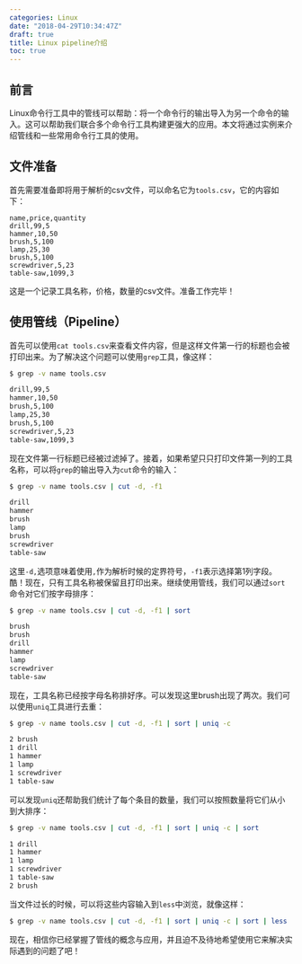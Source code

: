 ```yaml
---
categories: Linux
date: "2018-04-29T10:34:47Z"
draft: true
title: Linux pipeline介绍
toc: true
---
```


## 前言
Linux命令行工具中的管线可以帮助：将一个命令行的输出导入为另一个命令的输入。这可以帮助我们联合多个命令行工具构建更强大的应用。本文将通过实例来介绍管线和一些常用命令行工具的使用。

## 文件准备
首先需要准备即将用于解析的csv文件，可以命名它为`tools.csv`，它的内容如下：
```
name,price,quantity
drill,99,5
hammer,10,50
brush,5,100
lamp,25,30
brush,5,100
screwdriver,5,23
table-saw,1099,3
```
这是一个记录工具名称，价格，数量的csv文件。准备工作完毕！

## 使用管线（Pipeline）
首先可以使用`cat tools.csv`来查看文件内容，但是这样文件第一行的标题也会被打印出来。为了解决这个问题可以使用`grep`工具，像这样：
```bash
$ grep -v name tools.csv

drill,99,5
hammer,10,50
brush,5,100
lamp,25,30
brush,5,100
screwdriver,5,23
table-saw,1099,3
```
现在文件第一行标题已经被过滤掉了。接着，如果希望只只打印文件第一列的工具名称，可以将`grep`的输出导入为`cut`命令的输入：
```bash
$ grep -v name tools.csv | cut -d, -f1

drill
hammer
brush
lamp
brush
screwdriver
table-saw
```
这里`-d,`选项意味着使用`,`作为解析时候的定界符号，`-f1`表示选择第1列字段。
酷！现在，只有工具名称被保留且打印出来。继续使用管线，我们可以通过`sort`命令对它们按字母排序：
```bash
$ grep -v name tools.csv | cut -d, -f1 | sort

brush
brush
drill
hammer
lamp
screwdriver
table-saw
```
现在，工具名称已经按字母名称排好序。可以发现这里brush出现了两次。我们可以使用`uniq`工具进行去重：
```bash
$ grep -v name tools.csv | cut -d, -f1 | sort | uniq -c

2 brush
1 drill
1 hammer
1 lamp
1 screwdriver
1 table-saw
```
可以发现`uniq`还帮助我们统计了每个条目的数量，我们可以按照数量将它们从小到大排序：
```bash
$ grep -v name tools.csv | cut -d, -f1 | sort | uniq -c | sort 

1 drill
1 hammer
1 lamp
1 screwdriver
1 table-saw
2 brush
```
当文件过长的时候，可以将这些内容输入到`less`中浏览，就像这样：
```bash
$ grep -v name tools.csv | cut -d, -f1 | sort | uniq -c | sort | less
```
现在，相信你已经掌握了管线的概念与应用，并且迫不及待地希望使用它来解决实际遇到的问题了吧！

